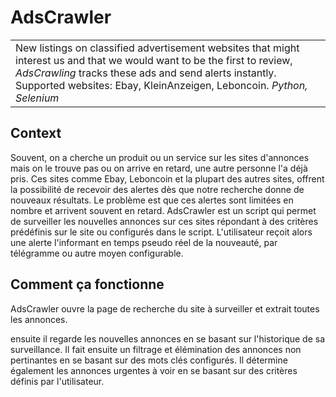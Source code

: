 # AdsCrawler
<table><tr><td>
New listings on classified advertisement websites that might interest us and that we would want to be the first to review, <i>AdsCrawling</i> tracks these ads and send alerts instantly. Supported websites: Ebay, KleinAnzeigen, Leboncoin.
<i>Python, Selenium</i>
</td></tr></table>

## Context
Souvent, on a cherche un produit ou un service sur les sites d'annonces mais on le trouve pas ou on arrive en retard, une autre personne l'a déjà pris. Ces sites comme Ebay, Leboncoin et la plupart des autres sites, offrent la possibilité de recevoir des alertes dès que notre recherche donne de nouveaux résultats. Le problème est que ces alertes sont limitées en nombre et arrivent souvent en retard. AdsCrawler est un script qui permet de surveiller les nouvelles annonces sur ces sites répondant à des critères prédéfinis sur le site ou configurés dans le script. L'utilisateur reçoit alors une alerte l'informant en temps pseudo réel de la nouveauté, par télégramme ou autre moyen configurable.

## Comment ça fonctionne
AdsCrawler ouvre la page de recherche du site à surveiller et extrait toutes les annonces.

ensuite il regarde les nouvelles annonces en se basant sur l'historique de sa surveillance. Il fait ensuite un filtrage et élémination des annonces non pertinantes en se basant sur des mots clés configurés. Il détermine également les annonces urgentes à voir en se basant sur des critères définis par l'utilisateur.
